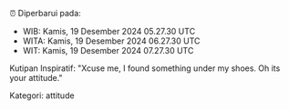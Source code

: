 ⏰ Diperbarui pada:
- WIB: Kamis, 19 Desember 2024 05.27.30 UTC
- WITA: Kamis, 19 Desember 2024 06.27.30 UTC
- WIT: Kamis, 19 Desember 2024 07.27.30 UTC

Kutipan Inspiratif:
"Xcuse me, I found something under my shoes. Oh its your attitude."


Kategori: attitude

